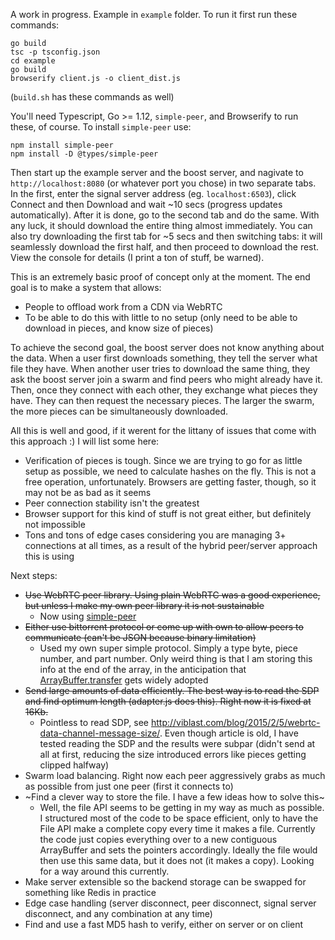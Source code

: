 A work in progress. Example in `example` folder. To run it first run these commands:

```
go build
tsc -p tsconfig.json
cd example
go build
browserify client.js -o client_dist.js
```
(`build.sh` has these commands as well)

You'll need Typescript, Go >= 1.12, `simple-peer`, and Browserify to run these, of course. To install `simple-peer` use:
```
npm install simple-peer
npm install -D @types/simple-peer
```

Then start up the example server and the boost server, and nagivate to `http://localhost:8080` (or whatever port you chose) in two separate tabs. In the first, enter the signal server address (eg. `localhost:6503`), click Connect and then Download and wait ~10 secs (progress updates automatically). After it is done, go to the second tab and do the same. With any luck, it should download the entire thing almost immediately. You can also try downloading the first tab for ~5 secs and then switching tabs: it will seamlessly download the first half, and then proceed to download the rest. View the console for details (I print a ton of stuff, be warned).

This is an extremely basic proof of concept only at the moment. The end goal is to make a system that allows:
- People to offload work from a CDN via WebRTC
- To be able to do this with little to no setup (only need to be able to download in pieces, and know size of pieces)

To achieve the second goal, the boost server does not know anything about the data. When a user first downloads something, they tell the server what file they have. When another user tries to download the same thing, they ask the boost server join a swarm and find peers who might already have it. Then, once they connect with each other, they exchange what pieces they have. They can then request the necessary pieces. The larger the swarm, the more pieces can be simultaneously downloaded.

All this is well and good, if it werent for the littany of issues that come with this approach :)
I will list some here:
- Verification of pieces is tough. Since we are trying to go for as little setup as possible, we need to calculate hashes on the fly. This is not a free operation, unfortunately. Browsers are getting faster, though, so it may not be as bad as it seems
- Peer connection stability isn't the greatest
- Browser support for this kind of stuff is not great either, but definitely not impossible
- Tons and tons of edge cases considering you are managing 3+ connections at all times, as a result of the hybrid peer/server approach this is using

Next steps:
- ~~Use WebRTC peer library. Using plain WebRTC was a good experience, but unless I make my own peer library it is not sustainable~~
    - Now using [simple-peer](https://github.com/feross/simple-peer)
- ~~Either use bittorrent protocol or come up with own to allow peers to communicate (can't be JSON because binary limitation)~~
    - Used my own super simple protocol. Simply a type byte, piece number, and part number. Only weird thing is that I am storing this info at the end of the array, in the anticipation that [ArrayBuffer.transfer](https://developer.mozilla.org/en-US/docs/Web/JavaScript/Reference/Global_Objects/ArrayBuffer/transfer) gets widely adopted
- ~~Send large amounts of data efficiently. The best way is to read the SDP and find optimum length (adapter.js does this). Right now it is fixed at 16Kb.~~
    - Pointless to read SDP, see http://viblast.com/blog/2015/2/5/webrtc-data-channel-message-size/. Even though article is old, I have tested reading the SDP and the results were subpar (didn't send at all at first, reducing the size introduced errors like pieces getting clipped halfway)
- Swarm load balancing. Right now each peer aggressively grabs as much as possible from just one peer (first it connects to)
- ~Find a clever way to store the file. I have a few ideas how to solve this~
    - Well, the file API seems to be getting in my way as much as possible. I structured most of the code to be space efficient, only to have the File API make a complete copy every time it makes a file. Currently the code just copies everything over to a new contiguous ArrayBuffer and sets the pointers accordingly. Ideally the file would then use this same data, but it does not (it makes a copy). Looking for a way around this currently.
- Make server extensible so the backend storage can be swapped for something like Redis in practice
- Edge case handling (server disconnect, peer disconnect, signal server disconnect, and any combination at any time)
- Find and use a fast MD5 hash to verify, either on server or on client
